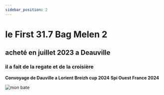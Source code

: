 ```yaml
---
sidebar_position: 2
---
```


 # le First 31.7 Bag Melen 2

 ## acheté en juillet 2023 a Deauville

 ### il a fait de la regate et de la croisière


  **Convoyage de Dauville a Lorient**
  **Breizh cup 2024**
  **Spi Ouest France 2024**
  

  ![mon bate](/img/first.jpg "mon 2nd bateau")